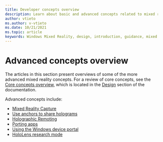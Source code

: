 ```yaml
---
title: Developer concepts overview 
description: Learn about basic and advanced concepts related to mixed reality development.
author: vtieto
ms.author: v-vtieto
ms.date: 10/21/2021
ms.topic: article
keywords: Windows Mixed Reality, design, introduction, guidance, mixed reality headset, windows mixed reality headset, virtual reality headset, ux, resources
---
```


# Advanced concepts overview

The articles in this section present overviews of some of the more advanced mixed reality concepts. For a review of core concepts, see the [Core concepts overview](../../design/core-concepts-landingpage.md), which is located in the [Design](../../design/design.md) section of the documentation.

Advanced concepts include:

- [Mixed Reality Capture](mixed-reality-capture-overview)
- [Use anchors to share holograms](shared-spatial-anchors-in-directx)
- [Holographic Remoting](holographic-remoting-overview)
- [Porting apps](porting-overview)
- [Using the Windows device portal](advanced-concepts/using-the-windows-device-portal)
- [HoloLens research mode](research-mode)
